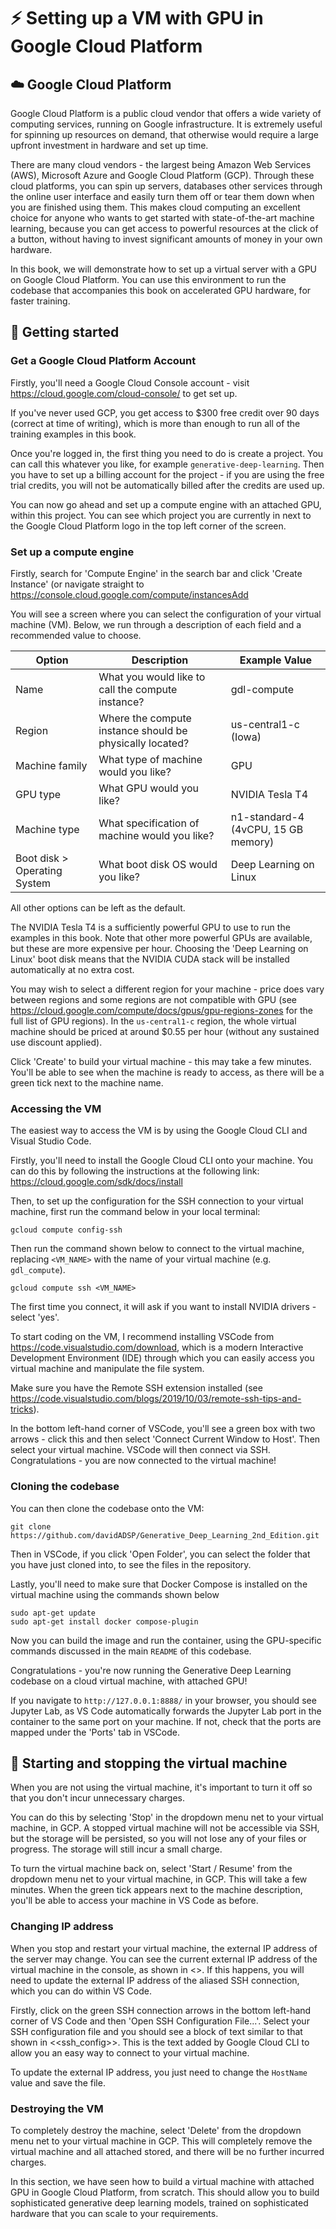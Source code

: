 # ⚡️ Setting up a VM with GPU in Google Cloud Platform

## ☁️ Google Cloud Platform

Google Cloud Platform is a public cloud vendor that offers a wide variety of computing services, running on Google infrastructure. It is extremely useful for spinning up resources on demand, that otherwise would require a large upfront investment in hardware and set up time.

There are many cloud vendors - the largest being Amazon Web Services (AWS), Microsoft Azure and Google Cloud Platform (GCP). Through these cloud platforms, you can spin up servers, databases other services through the online user interface and easily turn them off or tear them down when you are finished using them. This makes cloud computing an excellent choice for anyone who wants to get started with state-of-the-art machine learning, because you can get access to powerful resources at the click of a button, without having to invest significant amounts of money in your own hardware.

In this book, we will demonstrate how to set up a virtual server with a GPU on Google Cloud Platform. You can use this environment to run the codebase that accompanies this book on accelerated GPU hardware, for faster training.

## 🚀 Getting started

### Get a Google Cloud Platform Account

Firstly, you'll need a Google Cloud Console account - visit https://cloud.google.com/cloud-console/ to get set up.

If you've never used GCP, you get access to $300 free credit over 90 days (correct at time of writing), which is more than enough to run all of the training examples in this book.

Once you're logged in, the first thing you need to do is create a project. You can call this whatever you like, for example `generative-deep-learning`. Then you have to set up a billing account for the project - if you are using the free trial credits, you will not be automatically billed after the credits are used up.

You can now go ahead and set up a compute engine with an attached GPU, within this project. You can see which project you are currently in next to the Google Cloud Platform logo in the top left corner of the screen.

### Set up a compute engine

Firstly, search for 'Compute Engine' in the search bar and click 'Create Instance' (or navigate straight to https://console.cloud.google.com/compute/instancesAdd

You will see a screen where you can select the configuration of your virtual machine (VM). Below, we run through a description of each field and a recommended value to choose.

| Option | Description | Example Value
| --- | --- | --- 
| Name | What you would like to call the compute instance? | gdl-compute
| Region | Where the compute instance should be physically located? | us-central1-c (Iowa)
| Machine family | What type of machine would you like? | GPU
| GPU type | What GPU would you like? | NVIDIA Tesla T4
| Machine type | What specification of machine would you like? | n1-standard-4 (4vCPU, 15 GB memory)
| Boot disk > Operating System| What boot disk OS would you like? | Deep Learning on Linux

All other options can be left as the default.

The NVIDIA Tesla T4 is a sufficiently powerful GPU to use to run the examples in this book. Note that other more powerful GPUs are available, but these are more expensive per hour. Choosing the 'Deep Learning on Linux' boot disk means that the NVIDIA CUDA stack will be installed automatically at no extra cost.

You may wish to select a different region for your machine - price does vary between regions and some regions are not compatible with GPU (see https://cloud.google.com/compute/docs/gpus/gpu-regions-zones for the full list of GPU regions). In the `us-central1-c` region, the whole virtual machine should be priced at around $0.55 per hour (without any sustained use discount applied).

Click 'Create' to build your virtual machine - this may take a few minutes. You'll be able to see when the machine is ready to access, as there will be a green tick next to the machine name.

### Accessing the VM

The easiest way to access the VM is by using the Google Cloud CLI and Visual Studio Code.

Firstly, you'll need to install the Google Cloud CLI onto your machine. You can do this by following the instructions at the following link: https://cloud.google.com/sdk/docs/install

Then, to set up the configuration for the SSH connection to your virtual machine, first run the command below in your local terminal:

```
gcloud compute config-ssh
```

Then run the command shown below to connect to the virtual machine, replacing `<VM_NAME>` with the name of your virtual machine (e.g. `gdl_compute`).

```
gcloud compute ssh <VM_NAME>
```

The first time you connect, it will ask if you want to install NVIDIA drivers - select 'yes'.

To start coding on the VM, I recommend installing VSCode from https://code.visualstudio.com/download, which is a modern Interactive Development Environment (IDE) through which you can easily access you virtual machine and manipulate the file system.

Make sure you have the Remote SSH extension installed (see https://code.visualstudio.com/blogs/2019/10/03/remote-ssh-tips-and-tricks).

In the bottom left-hand corner of VSCode, you'll see a green box with two arrows - click this and then select 'Connect Current Window to Host'. Then select your virtual machine. VSCode will then connect via SSH. Congratulations - you are now connected to the virtual machine!

### Cloning the codebase

You can then clone the codebase onto the VM:

```
git clone https://github.com/davidADSP/Generative_Deep_Learning_2nd_Edition.git
```

Then in VSCode, if you click 'Open Folder', you can select the folder that you have just cloned into, to see the files in the repository.

Lastly, you'll need to make sure that Docker Compose is installed on the virtual machine using the commands shown below

```
sudo apt-get update
sudo apt-get install docker compose-plugin
```

Now you can build the image and run the container, using the GPU-specific commands discussed in the main `README` of this codebase.

Congratulations - you're now running the Generative Deep Learning codebase on a cloud virtual machine, with attached GPU!

If you navigate to `http://127.0.0.1:8888/` in your browser, you should see Jupyter Lab, as VS Code automatically forwards the Jupyter Lab port in the container to the same port on your machine. If not, check that the ports are mapped under the 'Ports' tab in VSCode.

## 🚦 Starting and stopping the virtual machine

When you are not using the virtual machine, it's important to turn it off so that you don't incur unnecessary charges.

You can do this by selecting 'Stop' in the dropdown menu net to your virtual machine, in GCP. A stopped virtual machine will not be accessible via SSH, but the storage will be persisted, so you will not lose any of your files or progress. The storage will still incur a small charge.

To turn the virtual machine back on, select 'Start / Resume' from the dropdown menu net to your virtual machine, in GCP. This will take a few minutes. When the green tick appears next to the machine description, you'll be able to access your machine in VS Code as before.

### Changing IP address

When you stop and restart your virtual machine, the external IP address of the server may change. You can see the current external IP address of the virtual machine in the console, as shown in <<gcp-vms>>. If this happens, you will need to update the external IP address of the aliased SSH connection, which you can do within VS Code.

Firstly, click on the green SSH connection arrows in the bottom left-hand corner of VS Code and then 'Open SSH Configuration File...'. Select your SSH configuration file and you should see a block of text similar to that shown in <<ssh_config>>. This is the text added by Google Cloud CLI to allow you an easy way to connect to your virtual machine.

To update the external IP address, you just need to change the `HostName` value and save the file.

### Destroying the VM

To completely destroy the machine, select 'Delete' from the dropdown menu net to your virtual machine in GCP. This will completely remove the virtual machine and all attached stored, and there will be no further incurred charges.

In this section, we have seen how to build a virtual machine with attached GPU in Google Cloud Platform, from scratch. This should allow you to build sophisticated generative deep learning models, trained on sophisticated hardware that you can scale to your requirements.